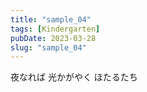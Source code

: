 ```yaml
---
title: "sample_04"
tags: [Kindergarten]
pubDate: 2023-03-28
slug: "sample_04"
---
```



夜なれば
光かがやく
ほたるたち